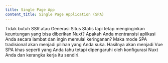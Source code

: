 ```yaml
---
title: Single Page App
content_title: Single Page Application (SPA)
---
```

Tidak butuh SSR atau Generasi Situs Statis tapi tetap menginginkan keuntungan yang bisa diberikan Nuxt?
Apakah Anda mentransisi aplikasi Anda secara lambat dan ingin memulai keringanan? Maka mode SPA tradisional akan menjadi pilihan yang Anda suka.
Hasilnya akan menjadi Vue SPA khas seperti yang Anda tahu tetapi dipengaruhi oleh konfigurasi Nuxt Anda dan
kerangka kerja itu sendiri.
